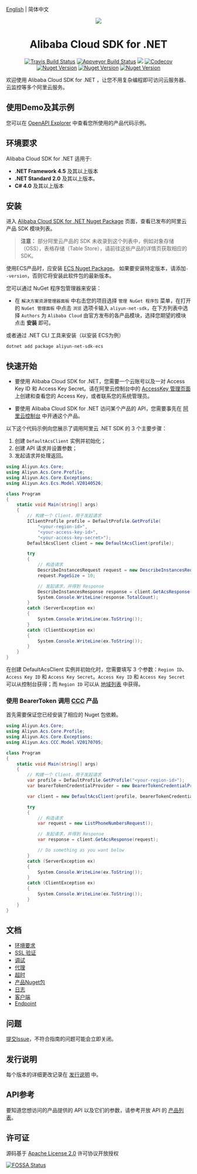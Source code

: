 [English](./README.md) | 简体中文


<p align="center">
<a href=" https://www.alibabacloud.com"><img src="https://aliyunsdk-pages.alicdn.com/icons/Aliyun.svg"></a>
</p>

<h1 align="center">Alibaba Cloud SDK for .NET</h1>

<p align="center">
<a href="https://travis-ci.org/aliyun/aliyun-openapi-net-sdk"><img src="https://travis-ci.org/aliyun/aliyun-openapi-net-sdk.svg?branch=master" alt="Travis Build Status"></a>
<a href="https://ci.appveyor.com/project/aliyun/aliyun-openapi-net-sdk"><img src="https://ci.appveyor.com/api/projects/status/32r7s2skrgm9ubva?svg=true" alt="Appveyor Build Status"></a>
<a href="https://app.fossa.io/projects/git%2Bgithub.com%2Faliyun%2Faliyun-openapi-net-sdk?ref=badge_shield" alt="FOSSA Status"><img src="https://app.fossa.io/api/projects/git%2Bgithub.com%2Faliyun%2Faliyun-openapi-net-sdk.svg?type=shield"/></a>
<a href="https://codecov.io/gh/aliyun/aliyun-openapi-net-sdk"><img src="https://codecov.io/gh/aliyun/aliyun-openapi-net-sdk/branch/master/graph/badge.svg" alt="Codecov"></a>
<a href="https://badge.fury.io/nu/aliyun-net-sdk-core"><img src="https://badge.fury.io/nu/aliyun-net-sdk-core.svg" alt="Nuget Version"></a>
<a href="https://www.nuget.org/packages/aliyun-net-sdk-core/"><img src="https://img.shields.io/nuget/dt/aliyun-net-sdk-core.svg?label=Nuget%20Download&style=flat" alt="Nuget Version"></a>
<a href="https://github.com/aliyun/aliyun-openapi-net-sdk/blob/master/LICENSE"><img src="https://img.shields.io/badge/License-Apache%202.0-blue.svg" alt="Nuget Version"></a>
</p>


欢迎使用 Alibaba Cloud SDK for .NET ，让您不用复杂编程即可访问云服务器、云监控等多个阿里云服务。


## 使用Demo及其示例
您可以在 [OpenAPI Explorer](https://api.aliyun.com/#/?product=Ecs&api=DescribeAccessPoints&params={}&tab=DEMO&lang=CSHARP) 中查看您所使用的产品代码示例。


## 环境要求
Alibaba Cloud SDK for .NET 适用于:
- **.NET Framework 4.5** 及其以上版本
- **.NET Standard 2.0** 及其以上版本。
- **C# 4.0** 及其以上版本


## 安装
进入 [Alibaba Cloud SDK for .NET Nuget Package](https://www.nuget.org/profiles/aliyun-openapi-sdk) 页面，查看已发布的阿里云产品 SDK 模块列表。

> **注意：** 部分阿里云产品的 SDK 未收录到这个列表中，例如对象存储（OSS），表格存储（Table Store），请前往这些产品的详情页获取相应的 SDK。

使用ECS产品时，应安装 [ECS Nuget Package](https://www.nuget.org/packages/aliyun-net-sdk-ecs/)。
如果要安装特定版本，请添加`--version`，否则它将安装此软件包的最新版本。

您可以通过 NuGet 程序包管理器来安装：

* 在 `解决方案资源管理器面板` 中右击您的项目选择 `管理 NuGet 程序包` 菜单，在打开的 `NuGet 管理面板` 中点击 `浏览` 选项卡输入 `aliyun-net-sdk`，在下方列表中选择 `Authors` 为 `Alibaba Cloud` 由官方发布的各产品模块，选择您期望的模块点击 **安装** 即可。

或者通过 .NET CLI 工具来安装（以安装 ECS为例）

    dotnet add package aliyun-net-sdk-ecs


## 快速开始
- 要使用 Alibaba Cloud SDK for .NET，您需要一个云账号以及一对 Access Key ID 和 Access Key Secret。请在阿里云控制台中的 [AccessKey 管理页面](https://usercenter.console.aliyun.com/#/manage/ak) 上创建和查看您的 Access Key，或者联系您的系统管理员。

- 要使用 Alibaba Cloud SDK for .NET 访问某个产品的 API，您需要事先在 [阿里云控制台](https://home.console.aliyun.com/new#/) 中开通这个产品。

以下这个代码示例向您展示了调用阿里云 .NET SDK 的 3 个主要步骤：

1. 创建 `DefaultAcsClient` 实例并初始化；
2. 创建 API 请求并设置参数；
3. 发起请求并处理返回。

```csharp
using Aliyun.Acs.Core;
using Aliyun.Acs.Core.Profile;
using Aliyun.Acs.Core.Exceptions;
using Aliyun.Acs.Ecs.Model.V20140526;

class Program
{
    static void Main(string[] args)
    {
        // 构建一个 Client，用于发起请求
        IClientProfile profile = DefaultProfile.GetProfile(
            "<your-region-id>",
            "<your-access-key-id>",
            "<your-access-key-secret>");
        DefaultAcsClient client = new DefaultAcsClient(profile);

        try
        {
            // 构造请求
            DescribeInstancesRequest request = new DescribeInstancesRequest();
            request.PageSize = 10;

            // 发起请求，并得到 Response
            DescribeInstancesResponse response = client.GetAcsResponse(request);
            System.Console.WriteLine(response.TotalCount);
        }
        catch (ServerException ex)
        {
            System.Console.WriteLine(ex.ToString());
        }
        catch (ClientException ex)
        {
            System.Console.WriteLine(ex.ToString());
        }
    }
}
```

在创建 DefaultAcsClient 实例并初始化时，您需要填写 3 个参数：`Region ID`、`Access Key ID` 和 `Access Key Secret`。`Access Key ID` 和 `Access Key Secret` 可以从控制台获得；而 `Region ID` 可以从 [地域列表](https://help.aliyun.com/document_detail/40654.html) 中获得。

### 使用 BearerToken 调用 [CCC](https://www.nuget.org/packages/aliyun-net-sdk-ccc/) 产品

首先需要保证您已经安装了相应的 Nuget 包依赖。

```csharp
using Aliyun.Acs.Core;
using Aliyun.Acs.Core.Profile;
using Aliyun.Acs.Core.Exceptions;
using Aliyun.Acs.CCC.Model.V20170705;

class Program
{
    static void Main(string[] args)
    {
        // 构建一个 Client，用于发起请求
        var profile = DefaultProfile.GetProfile("<your-region-id>");
        var bearerTokenCredentialProvider = new BearerTokenCredentialProvider("<your-bearertoken>");

        var client = new DefaultAcsClient(profile, bearerTokenCredentialProvider);

        try
        {
            // 构造请求
            var request = new ListPhoneNumbersRequest();

            // 发起请求，并得到 Response
            var response = client.GetAcsResponse(request);

            // Do something as you want below
        }
        catch (ServerException ex)
        {
            System.Console.WriteLine(ex.ToString());
        }
        catch (ClientException ex)
        {
            System.Console.WriteLine(ex.ToString());
        }
    }
}
```


## 文档
* [环境要求](docs/0-Requirements-CN.md)
* [SSL 验证](docs/1-Verify-CN.md)
* [调试](docs/2-Debug-CN.md)
* [代理](docs/3-Proxy-CN.md)
* [超时](docs/4-Timeout-CN.md)
* [产品Nuget包](docs/5-Packages-CN.md)
* [日志](docs/6-Log-CN.md)
* [客户端](docs/7-Client-CN.md)
* [Endpoint](docs/8-Endpoint-CN.md)


## 问题
[提交Issue](https://github.com/aliyun/aliyun-openapi-net-sdk/issues/new)，不符合指南的问题可能会立即关闭。


## 发行说明
每个版本的详细更改记录在 [发行说明](aliyun-net-sdk-core/ChangeLog.md) 中。


## API参考
要知道您想访问的产品提供的 API 以及它们的参数，请参考开放 API 的 [产品列表](https://develop.aliyun.com/tools/openapilist)。


## 许可证
源码基于 [Apache License 2.0](https://www.apache.org/licenses/LICENSE-2.0.html) 许可协议开放授权


[![FOSSA Status](https://app.fossa.io/api/projects/git%2Bgithub.com%2Faliyun%2Faliyun-openapi-net-sdk.svg?type=large)](https://app.fossa.io/projects/git%2Bgithub.com%2Faliyun%2Faliyun-openapi-net-sdk?ref=badge_large)

